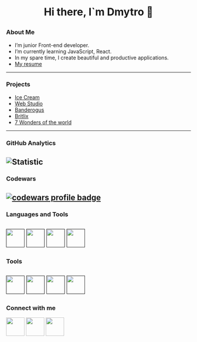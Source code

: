 # <p align="center">Hi there, I`m Dmytro 👋</p>
### About Me
 - I’m junior Front-end developer.
 - I’m currently learning JavaScript, React.
 - In my spare time, I create beautiful and productive applications.
 - [My resume](https://savchyndd.github.io/resume/)
 ---

### Projects 
- [Ice Cream](https://savchyndd.github.io/team-project-ic/)
- [Web Studio](https://savchyndd.github.io/web-studio/)
- [Banderogus](https://savchyndd.github.io/goit-test-drive/)
- [Britlix](https://savchyndd.github.io/goit-britlex/)
- [7 Wonders of the world](https://savchyndd.github.io/seven-wonders-world/)
---

### GitHub Analytics
![Statistic](https://github-readme-stats.vercel.app/api/top-langs/?username=savchyndd&layout=compact&theme=github_dark&border_color=1d1d1f)
---

### Codewars 
<a href="https://www.codewars.com/users/svchyndd"><img src="https://www.codewars.com/users/savchyndd/badges/large" alt="codewars profile badge"></a> 
---

### Languages and Tools
[<img src="https://user-images.githubusercontent.com/96209694/197349404-84265127-4f0e-4c09-870c-b8fa2aa1fdde.png" style=" width:50px ; height:50px " >]()
[<img src="https://user-images.githubusercontent.com/96209694/197349416-a35cbd14-1553-49d3-b4e1-43c50f50bb7e.png" style=" width:50px ; height:50px " >]()
[<img src="https://user-images.githubusercontent.com/96209694/197349421-fe45089b-2d88-4c5a-bc91-84cec9f67fd0.png" style=" width:50px ; height:50px " >]()
[<img src="https://user-images.githubusercontent.com/96209694/197349430-7ebc6bc6-feec-4442-bc84-d78dd70f4595.png" style=" width:50px ; height:50px " >]()
---

### Tools
[<img src="https://user-images.githubusercontent.com/96209694/197349543-a4c2643a-edc4-4bae-98ca-2c0d21a0ccd7.png" style=" width:50px ; height:50px " >]()
[<img src="https://user-images.githubusercontent.com/96209694/197349557-da93dd89-1999-4a45-9eee-4918d2854d1d.png" style=" width:50px ; height:50px " >]()
[<img src="https://user-images.githubusercontent.com/96209694/197349632-5ae55138-5f75-41f8-a255-9580f41d3eab.png" style=" width:50px ; height:50px " >]()
[<img src="https://user-images.githubusercontent.com/96209694/197349689-1e6ee8b1-7c3f-429b-9bc7-2c03f6cd33fa.png" style=" width:50px ; height:50px " >]()
---

### Connect with me
[<img src="https://user-images.githubusercontent.com/96209694/197349837-9a197b23-2a08-4c01-92b9-22c9cfca6faa.png" style=" width:50px ; height:50px " >](https://github.com/savchyndd)
[<img src="https://user-images.githubusercontent.com/96209694/197349355-31009bb6-8171-4533-adf5-2d1f60d00230.png" style=" width:50px ; height:50px " >](https://www.linkedin.com/in/savchyndd/)
[<img src="https://user-images.githubusercontent.com/96209694/197350945-d92dab8d-5075-4a38-9065-25325ba8cac4.png" style=" width:50px ; height:50px " >](mailto:savchyndd@gmail.com)


<!-- ![React](https://img.shields.io/badge/React-20232A?style=for-the-badge&logo=react&logoColor=61DAFB)
![TypeScript](https://img.shields.io/badge/typescript-%23007ACC.svg?style=for-the-badge&logo=typescript&logoColor=white)
![Webpack](https://img.shields.io/badge/webpack-%238DD6F9.svg?style=for-the-badge&logo=webpack&logoColor=black) -->
